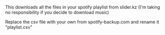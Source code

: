 This downloads all the files in your spotify playlist from slider.kz (I'm taking no responsibility if you decide to download music)

Replace the csv file with your own from spotify-backup.com and rename it "playlist.csv"
